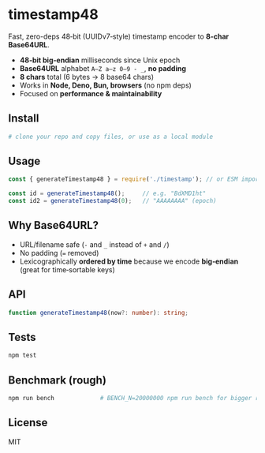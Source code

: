 # timestamp48

Fast, zero-deps 48‑bit (UUIDv7‑style) timestamp encoder to **8‑char Base64URL**.

- **48‑bit big‑endian** milliseconds since Unix epoch
- **Base64URL** alphabet `A–Z a–z 0–9 - _`, **no padding**
- **8 chars** total (6 bytes → 8 base64 chars)
- Works in **Node, Deno, Bun, browsers** (no npm deps)
- Focused on **performance & maintainability**

## Install

```bash
# clone your repo and copy files, or use as a local module
```

## Usage

```js
const { generateTimestamp48 } = require('./timestamp'); // or ESM import

const id = generateTimestamp48();     // e.g. "BdXMD1ht"
const id2 = generateTimestamp48(0);   // "AAAAAAAA" (epoch)
```

## Why Base64URL?
- URL/filename safe (`-` and `_` instead of `+` and `/`)
- No padding (`=` removed)
- Lexicographically **ordered by time** because we encode **big‑endian**
  (great for time‑sortable keys)

## API
```ts
function generateTimestamp48(now?: number): string;
```

## Tests
```bash
npm test
```

## Benchmark (rough)
```bash
npm run bench             # BENCH_N=20000000 npm run bench for bigger runs
```

## License
MIT
